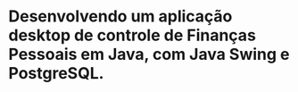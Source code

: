 # Desenvolvendo um aplicação desktop de controle de Finanças Pessoais em Java, com Java Swing e PostgreSQL.
